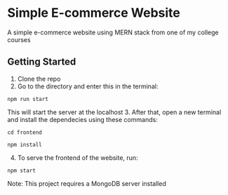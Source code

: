 # Simple E-commerce Website
A simple e-commerce website using MERN stack from one of my college courses 

## Getting Started
1. Clone the repo
2. Go to the directory and enter this in the terminal:

```
npm run start
```

This will start the server at the localhost
3. After that, open a new terminal and install the dependecies using these commands:

```
cd frontend

npm install
```

4. To serve the frontend of the website, run:

```
npm start
```

Note: This project requires a MongoDB server installed

